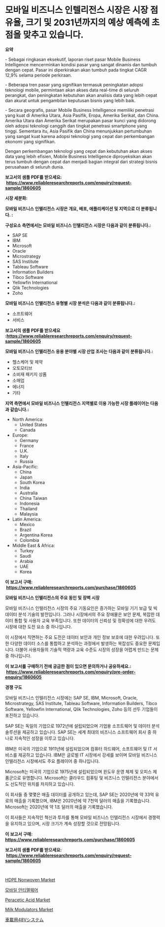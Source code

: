 <p><h1>모바일 비즈니스 인텔리전스 시장은 시장 점유율, 크기 및 2031년까지의 예상 예측에 초점을 맞추고 있습니다.</h1></p><p><strong>요약</strong></p>
<p><p>- Sebagai ringkasan eksekutif, laporan riset pasar Mobile Business Intelligence mencerminkan kondisi pasar yang sangat dinamis dan tumbuh dengan cepat. Pasar ini diperkirakan akan tumbuh pada tingkat CAGR 12,9% selama periode perkiraan.</p><p>- Beberapa tren pasar yang signifikan termasuk peningkatan adopsi teknologi mobile, permintaan akan akses data real-time di seluruh perangkat, dan peningkatan kebutuhan akan analisis data yang lebih cepat dan akurat untuk pengambilan keputusan bisnis yang lebih baik.</p><p>- Secara geografis, pasar Mobile Business Intelligence memiliki penetrasi yang kuat di Amerika Utara, Asia Pasifik, Eropa, Amerika Serikat, dan China. Amerika Utara dan Amerika Serikat merupakan pasar kunci yang didorong oleh adopsi teknologi canggih dan tingkat penetrasi smartphone yang tinggi. Sementara itu, Asia Pasifik dan China menunjukkan pertumbuhan yang sangat kuat karena adopsi teknologi yang cepat dan perkembangan ekonomi yang signifikan.</p><p>Dengan perkembangan teknologi yang cepat dan kebutuhan akan akses data yang lebih efisien, Mobile Business Intelligence diproyeksikan akan terus tumbuh dengan cepat dan menjadi bagian integral dari strategi bisnis perusahaan di seluruh dunia.</p></p>
<p><strong>보고서의 샘플 PDF를 받으세요: &nbsp;<a href="https://www.reliableresearchreports.com/enquiry/request-sample/1860605">https://www.reliableresearchreports.com/enquiry/request-sample/1860605</a></strong></p>
<p><strong>시장 세분화:</strong></p>
<p><strong> 모바일 비즈니스 인텔리전스 시장은 개요, 배포, 애플리케이션 및 지역으로 더 분류됩니다. :</strong></p>
<p><strong>구성요소 측면에서는 모바일 비즈니스 인텔리전스 시장은 다음과 같이 분류됩니다.:</strong></p>
<p><ul><li>SAP SE</li><li>IBM</li><li>Microsoft</li><li>Oracle</li><li>Microstrategy</li><li>SAS Institute</li><li>Tableau Software</li><li>Information Builders</li><li>Tibco Software</li><li>Yellowfin International</li><li>Qlik Technologies</li><li>Zoho</li></ul></p>
<p><strong> 모바일 비즈니스 인텔리전스 유형별 시장 분석은 다음과 같이 분류됩니다.:</strong></p>
<p><ul><li>소프트웨어</li><li>서비스</li></ul></p>
<p><strong>보고서의 샘플 PDF를 받으세요 :<a href="https://www.reliableresearchreports.com/enquiry/request-sample/1860605">https://www.reliableresearchreports.com/enquiry/request-sample/1860605</a></strong></p>
<p><strong> 모바일 비즈니스 인텔리전스 응용 분야별 시장 산업 조사는 다음과 같이 분류됩니다.:</strong></p>
<p><ul><li>헬스케어 및 제약</li><li>오토모티브</li><li>소비재 패키지 상품</li><li>소매업</li><li>에너지</li><li>기타</li></ul></p>
<p><strong>지역 측면에서 모바일 비즈니스 인텔리전스 지역별로 이용 가능한 시장 플레이어는 다음과 같습니다.:</strong></p>
<p><ul>
    <li>
        North America:
        <ul>
            <li>United States</li>
            <li>Canada</li>
        </ul>
    </li>
    <li>
        Europe:
        <ul>
            <li>Germany</li>
            <li>France</li>
            <li>U.K.</li>
            <li>Italy</li>
            <li>Russia</li>
        </ul>
    </li>
    <li>
        Asia-Pacific:
        <ul>
            <li>China</li>
            <li>Japan</li>
            <li>South Korea</li>
            <li>India</li>
            <li>Australia</li>
            <li>China Taiwan</li>
            <li>Indonesia</li>
            <li>Thailand</li>
            <li>Malaysia</li>
        </ul>
    </li>
    <li>
        Latin America:
        <ul>
            <li>Mexico</li>
            <li>Brazil</li>
            <li>Argentina Korea</li>
            <li>Colombia</li>
        </ul>
    </li>
    <li>
        Middle East & Africa:
        <ul>
            <li>Turkey</li>
            <li>Saudi</li>
            <li>Arabia</li>
            <li>UAE</li>
            <li>Korea</li>
        </ul>
    </li>
    </ul></p>
<p><strong>이 보고서 구매: &nbsp;<a href="https://www.reliableresearchreports.com/purchase/1860605">https://www.reliableresearchreports.com/purchase/1860605</a></strong></p>
<p><strong>모바일 비즈니스 인텔리전스의 주요 동인 및 장벽 시장</strong></p>
<p><p>모바일 비즈니스 인텔리전스 시장의 주요 기동요인은 증가하는 모바일 기기 보급 및 빅데이터 분석 기술의 발전입니다. 그러나 시장에서의 주요 장애물은 보안 문제, 복잡한 데이터 통합 및 사용자 교육 부족입니다. 또한 데이터의 신뢰성 및 정확성에 대한 우려도 시장에 대한 도전 요소 중 하나입니다.</p><p>이 시장에서 직면하는 주요 도전은 데이터 보안과 개인 정보 보호에 대한 우려입니다. 또한 다양한 데이터 소스를 통합하고 분석하는 과정에서 발생하는 복잡성도 중요한 문제입니다. 더불어 사용자들의 기술적 역량과 교육 수준도 시장의 성장을 어렵게 만드는 문제 중 하나입니다.</p></p>
<p><strong>이 보고서를 구매하기 전에 궁금한 점이 있으면 문의하거나 공유하세요.: &nbsp;<a href="https://www.reliableresearchreports.com/enquiry/pre-order-enquiry/1860605">https://www.reliableresearchreports.com/enquiry/pre-order-enquiry/1860605</a></strong></p>
<p><strong>경쟁 구도</strong></p>
<p><p>모바일 비즈니스 인텔리전스 시장에는 SAP SE, IBM, Microsoft, Oracle, Microstrategy, SAS Institute, Tableau Software, Information Builders, Tibco Software, Yellowfin International, Qlik Technologies, Zoho 등의 선두 기업들이 포진하고 있습니다. </p><p>SAP SE는 독일의 기업으로 1972년에 설립되었으며 기업용 소프트웨어 및 데이터 분석 솔루션을 제공하고 있습니다. SAP SE는 세계 최대의 비즈니스 소프트웨어 회사 중 하나로 지속적인 성장을 이루고 있습니다. </p><p>IBM은 미국의 기업으로 1911년에 설립되었으며 컴퓨터 하드웨어, 소프트웨어 및 IT 서비스를 제공하고 있습니다. IBM은 글로벌 IT 시장에서 강세를 보이며 모바일 비즈니스 인텔리전스 시장에서도 주요 플레이어 중 하나입니다. </p><p>Microsoft는 미국의 기업으로 1975년에 설립되었으며 윈도우 운영 체제 및 오피스 제품군으로 유명합니다. Microsoft는 클라우드 컴퓨팅 및 비즈니스 인텔리전스 분야에서도 선도적인 위치를 차지하고 있습니다. </p><p>이 회사들 중 몇몇은 매출 데이터를 공개하고 있는데, SAP SE는 2020년에 약 33억 유로의 매출을 기록했으며, IBM은 2020년에 약 7천억 달러의 매출을 기록했습니다. Microsoft는 2020년에 약 1조 달러의 매출을 기록했습니다. </p><p>이 회사들은 지속적인 혁신과 투자를 통해 모바일 비즈니스 인텔리전스 시장에서 경쟁력을 유지하고 있으며, 시장 크기가 계속 성장할 것으로 전망됩니다.</p></p>
<p><strong>이 보고서 구매: &nbsp; <a href="https://www.reliableresearchreports.com/purchase/1860605">https://www.reliableresearchreports.com/purchase/1860605</a></strong></p>
<p><strong>보고서의 샘플 PDF를 받으세요: &nbsp;<a href="https://www.reliableresearchreports.com/enquiry/request-sample/1860605">https://www.reliableresearchreports.com/enquiry/request-sample/1860605</a></strong><strong></strong></p>
<p>&nbsp;</p>
<p><p><a href="https://github.com/gulaimolin/Market-Research-Report-List-3/blob/main/hdpe-nonwoven-market.md">HDPE Nonwoven Market</a></p><p><a href="https://github.com/lzrvbyqzftro57/Market-Research-Report-List-1/blob/main/8377919192858.md">모바일 안티맬웨어</a></p><p><a href="https://github.com/mauripalmi/Market-Research-Report-List-2/blob/main/peracetic-acid-market.md">Peracetic Acid Market</a></p><p><a href="https://issuu.com/reportprime-2/docs/milk-modulators-market-size-2030.pptx">Milk Modulators Market</a></p><p><a href="https://github.com/oqxogxyvqe90775/Market-Research-Report-List-1/blob/main/4046051193086.md">車載用48Vシステム</a></p></p>